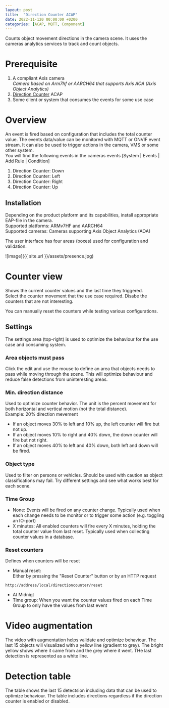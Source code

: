 ```yaml
---
layout: post
title:  "Direction Counter ACAP"
date: 2022-11-120 00:00:00 +0200
categories: [ACAP, MQTT, Component]
---
```


Counts object movement directions in the camera scene. It uses the cameras analytics services to track and count objects.

# Prerequisite
1. A compliant Axis camera  
_Camera based on Arm7hf or AARCH64 that supports Axis AOA (Axis Object Analytics)_
2. [Direction Counter](https://api.aintegration.team/acap/directioncounter?source=pages) ACAP
3. Some client or system that consumes the events for some use case

# Overview

An event is fired based on configuration that includes the total counter value.
The events data/value can be monitored with MQTT or ONVIF event stream.
It can also be used to trigger actions in the camera, VMS or some other system.  
You will find the following events in the cameras events [System | Events | Add Rule | Condition]  
1. Direction Counter: Down
2. Direction Counter: Left
3. Direction Counter: Right
4. Direction Counter: Up

## Installation
Depending on the product platform and its capabilities, install appropriate EAP-file in the camera.  
Supported platforms: ARMv7HF and AARCH64  
Supported cameras: Cameras supporting Axis Object Analytics (AOA)

The user interface has four areas (boxes) used for configuration and validation.

![image]({{ site.url }}/assets/presence.jpg)

# Counter view
Shows the current counter values and the last time they triggered.  
Select the counter movement that the use case required.  Disabe the counters that are not interesting.  
  
You can manually reset the counters while testing various configurations.  

## Settings
The settings area (top-right) is used to optimize the behaviour for the use case and consuming system.

### Area objects must pass
Click the edit and use the mouse to define an area that objects needs to pass while moving through the scene.  This will optimize behaviour and reduce false detections from uninteresting areas.

### Min. direction distance
Used to optimize counter behavior.  The unit is the percent movement for both horizontal and vertical motion (not the total distance).  
Example:  20% direction mevement
* If an object moves 30% to left and 10% up, the left counter will fire but not up.  
* If an object moves 10% to right and 40% down, the down counter will fire but not right.  
* If an object moves 40% to left and 40% down, both left and down will be fired.  

### Object type
Used to filter on persons or vehicles.  Should be used with caution as object classifications may fail.  Try different settings and see what works best for each scene.

### Time Group
- None:  Events will be fired on any counter change.  Typically used when each change needs to be monitor or to trigger some action (e.g. toggling an IO-port)
- X minutes:  All enabled counters will fire every X minutes, holding the total counter value from last reset.  Typically used when collecting counter values in a database.  

### Reset counters
Defines when counters will be reset  
  
* Manual reset:  
Either by pressing the "Reset Counter" button or by  an HTTP request
```
http://address/local/directioncounter/reset
```
* At Midnigt
* Time group:  When you want the counter values fired on each Time Group to only have the values from last event

# Video augmentation
The video with augmentation helps validate and optimize behaviour.  The last 15 objects will visualized with a yellow line (gradient to grey).  The bright yellow shows where it came from and the grey where it went.  THe last detection is represented as a white line.

# Detection table
The table shows the last 15 detectsion including data that can be used to optimize behaviour.  The table includes directions regardless if the direction counter is enabled or disabled.
